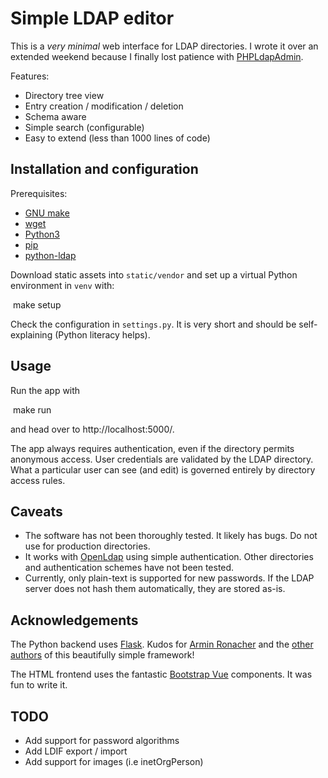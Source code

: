 # Simple LDAP editor

This is a *very minimal* web interface for LDAP directories. I wrote it over an extended weekend because I finally lost patience with [PHPLdapAdmin](http://phpldapadmin.sourceforge.net/).

Features:
* Directory tree view
* Entry creation / modification / deletion
* Schema aware
* Simple search (configurable)
* Easy to extend (less than 1000 lines of code)

## Installation and configuration

Prerequisites:
* [GNU make](https://www.gnu.org/software/make/)
* [wget](https://www.gnu.org/software/wget/)
* [Python3](https://www.python.org)
* [pip](https://packaging.python.org/tutorials/installing-packages/)
* [python-ldap](https://pypi.org/project/python-ldap/)

Download static assets into ```static/vendor``` and set up a virtual Python environment in ```venv``` with:

​    make setup

Check the configuration in `settings.py`. It is very short and should be self-explaining (Python literacy helps). 

## Usage

Run the app with

​    make run

and head over to http://localhost:5000/.

The app always requires authentication, even if the directory permits anonymous access. User credentials are validated by the LDAP directory. What a particular user can see (and edit) is governed entirely by directory access rules.

## Caveats

* The software has not been thoroughly tested. It likely has bugs. Do not use for production directories.
* It works with [OpenLdap](http://www.openldap.org) using simple authentication. Other directories and authentication schemes have not been tested.
* Currently, only plain-text is supported for new passwords. If the LDAP server does not hash them automatically, they are stored as-is.

## Acknowledgements

The Python backend uses [Flask](http://flask.pocoo.org/). Kudos for [Armin Ronacher](http://lucumr.pocoo.org) and the [other authors](http://flask.pocoo.org/docs/1.0/license/#authors) of this beautifully simple framework!

The HTML frontend uses the fantastic [Bootstrap Vue](https://bootstrap-vue.js.org) components. It was fun to write it.

## TODO

* Add support for password algorithms
* Add LDIF export / import
* Add support for images (i.e inetOrgPerson)
